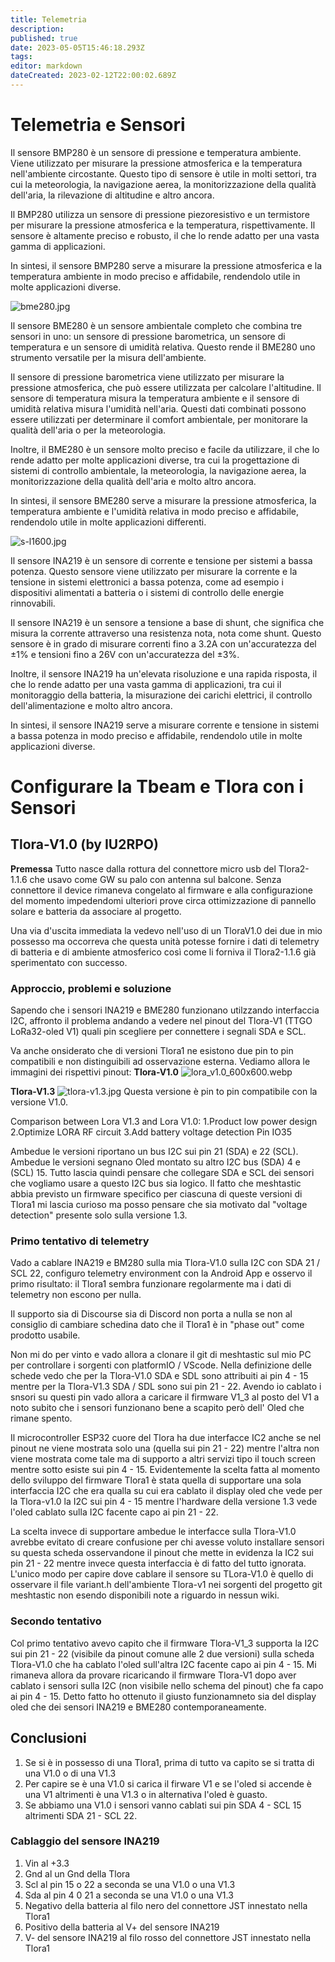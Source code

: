 ```yaml
---
title: Telemetria
description: 
published: true
date: 2023-05-05T15:46:18.293Z
tags: 
editor: markdown
dateCreated: 2023-02-12T22:00:02.689Z
---
```


# Telemetria e Sensori
Il sensore BMP280 è un sensore di pressione e temperatura ambiente. Viene utilizzato per misurare la pressione atmosferica e la temperatura nell'ambiente circostante. Questo tipo di sensore è utile in molti settori, tra cui la meteorologia, la navigazione aerea, la monitorizzazione della qualità dell'aria, la rilevazione di altitudine e altro ancora.

Il BMP280 utilizza un sensore di pressione piezoresistivo e un termistore per misurare la pressione atmosferica e la temperatura, rispettivamente. Il sensore è altamente preciso e robusto, il che lo rende adatto per una vasta gamma di applicazioni.

In sintesi, il sensore BMP280 serve a misurare la pressione atmosferica e la temperatura ambiente in modo preciso e affidabile, rendendolo utile in molte applicazioni diverse.

![bme280.jpg](/bme280.jpg)

Il sensore BME280 è un sensore ambientale completo che combina tre sensori in uno: un sensore di pressione barometrica, un sensore di temperatura e un sensore di umidità relativa. Questo rende il BME280 uno strumento versatile per la misura dell'ambiente.

Il sensore di pressione barometrica viene utilizzato per misurare la pressione atmosferica, che può essere utilizzata per calcolare l'altitudine. Il sensore di temperatura misura la temperatura ambiente e il sensore di umidità relativa misura l'umidità nell'aria. Questi dati combinati possono essere utilizzati per determinare il comfort ambientale, per monitorare la qualità dell'aria o per la meteorologia.

Inoltre, il BME280 è un sensore molto preciso e facile da utilizzare, il che lo rende adatto per molte applicazioni diverse, tra cui la progettazione di sistemi di controllo ambientale, la meteorologia, la navigazione aerea, la monitorizzazione della qualità dell'aria e molto altro ancora.

In sintesi, il sensore BME280 serve a misurare la pressione atmosferica, la temperatura ambiente e l'umidità relativa in modo preciso e affidabile, rendendolo utile in molte applicazioni differenti.

![s-l1600.jpg](/s-l1600.jpg)

Il sensore INA219 è un sensore di corrente e tensione per sistemi a bassa potenza. Questo sensore viene utilizzato per misurare la corrente e la tensione in sistemi elettronici a bassa potenza, come ad esempio i dispositivi alimentati a batteria o i sistemi di controllo delle energie rinnovabili.

Il sensore INA219 è un sensore a tensione a base di shunt, che significa che misura la corrente attraverso una resistenza nota, nota come shunt. Questo sensore è in grado di misurare correnti fino a 3.2A con un'accuratezza del ±1% e tensioni fino a 26V con un'accuratezza del ±3%.

Inoltre, il sensore INA219 ha un'elevata risoluzione e una rapida risposta, il che lo rende adatto per una vasta gamma di applicazioni, tra cui il monitoraggio della batteria, la misurazione dei carichi elettrici, il controllo dell'alimentazione e molto altro ancora.

In sintesi, il sensore INA219 serve a misurare corrente e tensione in sistemi a bassa potenza in modo preciso e affidabile, rendendolo utile in molte applicazioni diverse.

# Configurare la Tbeam e Tlora con i  Sensori

## Tlora-V1.0 (by IU2RPO)
**Premessa**
Tutto nasce dalla rottura del connettore micro usb del Tlora2-1.1.6 che usavo come GW su palo con antenna sul balcone. Senza connettore il device rimaneva congelato al firmware e alla configurazione del momento impedendomi ulteriori prove circa ottimizzazione di pannello solare e batteria da associare al progetto. 

Una via d'uscita immediata la vedevo nell'uso di un TloraV1.0 dei due in mio possesso ma occorreva che questa unità potesse fornire i dati di telemetry di batteria e di ambiente atmosferico così come li forniva il Tlora2-1.1.6 già sperimentato con successo.

### Approccio, problemi e soluzione
Sapendo che i sensori INA219 e BME280 funzionano utilzzando interfaccia I2C, affronto il problema andando a vedere nel pinout del Tlora-V1 (TTGO LoRa32-oled V1) quali pin scegliere per connettere i segnali SDA e SCL.

Va anche onsiderato che di versioni Tlora1 ne esistono due pin to pin compatibili e non distinguibili ad osservazione esterna. Vediamo allora le immagini dei rispettivi pinout:
**Tlora-V1.0**
![lora_v1.0_600x600.webp](/lora_v1.0_600x600.webp)

**Tlora-V1.3**
![tlora-v1.3.jpg](/tlora-v1.3.jpg)
Questa versione è pin to pin compatibile con la versione V1.0.

Comparison between Lora V1.3 and Lora V1.0:
1.Product low power design
2.Optimize LORA RF circuit
3.Add battery voltage detection Pin IO35

Ambedue le versioni riportano un bus I2C sui pin 21 (SDA) e 22 (SCL). Ambedue le versioni segnano Oled montato su altro I2C bus (SDA) 4 e (SCL) 15. Tutto lascia quindi pensare che collegare SDA e SCL dei sensori che vogliamo usare a questo I2C bus sia logico. Il fatto che meshtastic abbia previsto un firmware specifico per ciascuna di queste versioni di Tlora1 mi lascia curioso ma posso pensare che sia motivato dal "voltage detection" presente solo sulla versione 1.3.

### Primo tentativo di telemetry
Vado a cablare INA219 e BM280 sulla mia Tlora-V1.0 sulla I2C con SDA 21 / SCL 22, configuro telemetry environment con la Android App e osservo il primo risultato: il Tlora1 sembra funzionare regolarmente ma i dati di telemetry non escono per nulla.

Il supporto sia di Discourse sia di Discord non porta a nulla se non al consiglio di cambiare schedina dato che il Tlora1 è in "phase out" come prodotto usabile.

Non mi do per vinto e vado allora a clonare il git di meshtastic sul mio PC per controllare i sorgenti con platformIO / VScode. Nella definizione delle schede vedo che per la Tlora-V1.0 SDA e SDL sono attribuiti ai pin 4 - 15 mentre per la Tlora-V1.3 SDA / SDL sono sui pin 21 - 22. Avendo io cablato i snsori su questi pin vado allora a caricare il firmware V1_3 al posto del V1 a noto subito che i sensori funzionano bene a scapito però dell' Oled che rimane spento.

Il microcontroller ESP32 cuore del Tlora ha due interfacce IC2 anche se nel pinout ne viene mostrata solo una (quella sui pin 21 - 22) mentre l'altra non viene mostrata come tale ma di supporto a altri servizi tipo il touch screen mentre sotto esiste sui pin 4 - 15. Evidentemente la scelta fatta al momento dello sviluppo del firmware Tlora1 è stata quella di supportare una sola interfaccia I2C che era qualla su cui era cablato il display oled che vede per la Tlora-v1.0 la I2C sui pin 4 - 15 mentre l'hardware della versione 1.3 vede l'oled cablato sulla I2C facente capo ai pin 21 - 22.  

La scelta invece di supportare ambedue le interfacce sulla Tlora-V1.0 avrebbe evitato di creare confusione per chi avesse voluto installare sensori su questa scheda osservandone il pinout che mette in evidenza la IC2 sui pin 21 - 22 mentre invece questa interfaccia è di fatto del tutto ignorata. L'unico modo per capire dove cablare il sensore su TLora-V1.0 è quello di osservare il file variant.h dell'ambiente Tlora-v1 nei sorgenti del progetto git meshtastic non esendo disponibili note a riguardo in nessun wiki.

### Secondo tentativo
Col primo tentativo avevo capito che il firmware Tlora-V1_3 supporta la I2C sui pin 21 - 22 (visibile da pinout comune alle 2 due versioni) sulla scheda Tlora-V1.0 che ha cablato l'oled sull'altra I2C facente capo ai pin 4 - 15. Mi rimaneva allora da provare ricaricando il firmware Tlora-V1 dopo aver cablato i sensori sulla I2C (non visibile nello schema del pinout) che fa capo ai pin 4 - 15. Detto fatto ho ottenuto il giusto funzionamneto sia del display oled che dei sensori INA219 e BME280 contemporaneamente.

## Conclusioni
1. Se si è in possesso di una Tlora1, prima di tutto va capito se si tratta di una V1.0 o di una V1.3
2. Per capire se è una V1.0 si carica il firware V1 e se l'oled si accende è una V1 altrimenti è una V1.3 o in alternativa l'oled è guasto.
3. Se abbiamo una V1.0 i sensori vanno cablati sui pin SDA 4 - SCL 15 altrimenti SDA 21 - SCL 22.

### Cablaggio del sensore INA219
1. Vin al +3.3
1. Gnd al un Gnd della Tlora
1. Scl al pin 15 o 22 a seconda se una V1.0 o una V1.3
1. Sda al pin  4 0 21 a seconda se una V1.0 o una V1.3
1. Negativo della batteria al filo nero del connettore JST innestato nella Tlora1
1. Positivo della batteria al V+ del sensore INA219
1. V- del sensore INA219 al filo rosso del connettore JST innestato nella Tlora1



